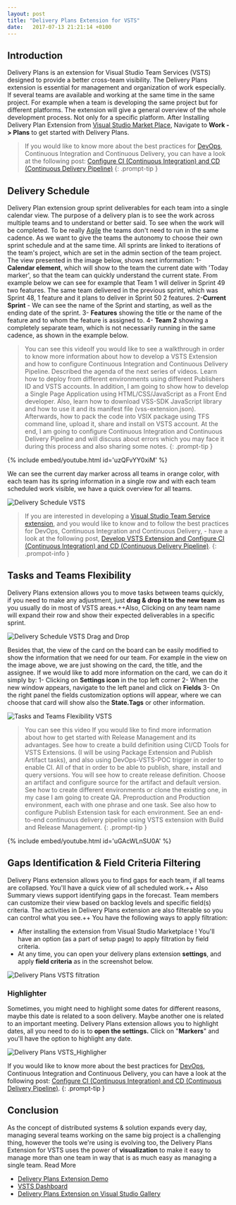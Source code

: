 ```yaml
---
layout: post
title: "Delivery Plans Extension for VSTS"
date:   2017-07-13 21:21:14 +0100
---
```


## Introduction

Delivery Plans is an extension for Visual Studio Team Services (VSTS) designed to provide a better cross-team visibility. The Delivery Plans extension is essential for management and organization of work especially. If several teams are available and working at the same time in the same project. For example when a team is developing the same project but for different platforms. The extension will give a general overview of the whole development process. Not only for a specific platform. After Installing Delivery Plan Extension from [Visual Studio Market Place](https://marketplace.visualstudio.com/items?itemName=ms.vss-plans), Navigate to **Work -> Plans** to get started with Delivery Plans.

>If you would like to know more about the best practices for [DevOps](https://www.visualstudio.com/team-services/devops/), Continuous Integration and Continuous Delivery, you can have a look at the following post: [Configure CI (Continuous Integration) and CD (Continuous Delivery Pipeline)](https://mohamedradwan.com/posts/develop-vsts-extension-and-configure-ci-continuous-integration-and-cd-continuous-delivery-pipeline/)
{: .prompt-tip }


## Delivery Schedule

Delivery Plan extension group sprint deliverables for each team into a single calendar view. The purpose of a delivery plan is to see the work across multiple teams and to understand or better said. To see when the work will be completed. To be really [Agile](https://mohamedradwan.com/posts/quick-intro-to-agile/) the teams don\'t need to run in the same cadence. As we want to give the teams the autonomy to choose their own sprint schedule and at the same time. All sprints are linked to iterations of the team\'s project, which are set in the admin section of the team project. The view presented in the image below, shows next information: 1- **Calendar element**, which will show to the team the current date with \'Today marker\', so that the team can quickly understand the current state. From example below we can see for example that Team 1 will deliver in Sprint 49 two features. The same team delivered in the previous sprint, which was Sprint 48, 1 feature and it plans to deliver in Sprint 50 2 features. 2-**Current Sprint** - We can see the name of the Sprint and starting, as well as the ending date of the sprint. 3- **Features** showing the title or the name of the feature and to whom the feature is assigned to. 4- **Team 2** showing a completely separate team, which is not necessarily running in the same cadence, as shown in the example below.

>You can see this videoIf you would like to see a walkthrough in order to know more information about how to develop a VSTS Extension and how to configure Continuous Integration and Continuous Delivery Pipeline. Described the agenda of the next series of videos. Learn how to deploy from different environments using different Publishers ID and VSTS accounts. In addition, I am going to show how to develop a Single Page Application using HTML/CSS/JavaScript as a Front End developer. Also, learn how to download VSS-SDK JavaScript library and how to use it and its manifest file (vss-extension.json). Afterwards, how to pack the code into VSIX package using TFS command line, upload it, share and install on VSTS account. At the end, I am going to configure Continuous Integration and Continuous Delivery Pipeline and will discuss about errors which you may face it during this process and also sharing some notes.
{: .prompt-tip }

{% include embed/youtube.html id='uzQFvYY0xiM' %}

We can see the current day marker across all teams in orange color, with each team has its spring information in a single row and with each team scheduled work visible, we have a quick overview for all teams. 

![Delivery Schedule VSTS](/assets/images/2017/07/Delivery-Schedule-VSTS-1024x458.png)

>If you are interested in developing a [Visual Studio Team Service extension](https://docs.microsoft.com/en-us/vsts/extend/overview), and you would like to know and to follow the best practices for DevOps, Continuous Integration and Continuous Delivery, - have a look at the following post, [Develop VSTS Extension and Configure CI (Continuous Integration) and CD (Continuous Delivery Pipeline)](https://mohamedradwan.com/2017/12/29/develop-vsts-extension-and-configure-ci-continuous-integration-and-cd-continuous-delivery-pipeline/).
{: .prompot-info }


## Tasks and Teams Flexibility

Delivery Plans extension allows you to move tasks between teams quickly, if you need to make any adjustment, just **drag & drop it to the new team** as you usually do in most of VSTS areas.++Also, Clicking on any team name will expand their row and show their expected deliverables in a specific sprint. 

![Delivery Schedule VSTS Drag and Drop](/assets/images/2017/07/DragAndDropBetweenTeams-1.png)

Besides that, the view of the card on the board can be easily modified to show the information that we need for our team. For example in the view on the image above, we are just showing on the card, the title, and the assignee. If we would like to add more information on the card, we can do it simply by: 1- Clicking on **Settings icon** in the top left corner 2- When the new window appears, navigate to the left panel and click on **Fields** 3- On the right panel the fields customization options will appear, where we can choose that card will show also the **State.Tags** or other information. 

![Tasks and Teams Flexibility VSTS](/assets/images/2017/07/Tasks-and-Teams-Flexibility-VSTS-1024x458.png)

>You can see this video If you would like to find more information about how to get started with Release Management and its advantages. See how to create a build definition using CI/CD Tools for VSTS Extensions. (I will be using Package Extension and Publish Artifact tasks), and also using DevOps-VSTS-POC trigger in order to enable CI. All of that in order to be able to publish, share, install and query versions. You will see how to create release definition. Choose an artifact and configure source for the artifact and default version. See how to create different environments or clone the existing one, in my case I am going to create QA. Preproduction and Production environment, each with one phrase and one task. See also how to configure Publish Extension task for each environment. See an end-to-end continuous delivery pipeline using VSTS extension with Build and Release Management.
{: .prompt-tip }

{% include embed/youtube.html id='uGAcWLnSU0A' %}


## Gaps Identification & Field Criteria Filtering

Delivery Plans extension allows you to find gaps for each team, if all teams are collapsed. You\'ll have a quick view of all scheduled work.++ Also Summary views support identifying gaps in the forecast. Team members can customize their view based on backlog levels and specific field(s) criteria. The activities in Delivery Plans extension are also filterable so you can control what you see.++ You have the following ways to apply filtration:

- After installing the extension from Visual Studio Marketplace ! You\'ll have an option (as a part of setup page) to apply filtration by field criteria.
- At any time, you can open your delivery plans extension **settings**, and apply **field criteria** as in the screenshot below.

![Delivery Plans VSTS filtration](/assets/images/2017/07/CustomFields-1.png)

### Highlighter

Sometimes, you might need to highlight some dates for different reasons, maybe this date is related to a soon delivery. Maybe another one is related to an important meeting. Delivery Plans extension allows you to highlight dates, all you need to do is to **open the settings.** Click on \"**Markers**\" and you\'ll have the option to highlight any date. 

![Delivery Plans VSTS_Highligher](/assets/images/2017/07/Markers-1.png)

If you would like to know more about the best practices for [DevOps](https://www.visualstudio.com/team-services/devops/), Continuous Integration and Continuous Delivery, you can have a look at the following post: [Configure CI (Continuous Integration) and CD (Continuous Delivery Pipeline)](https://mohamedradwan.com/2017/12/29/develop-vsts-extension-and-configure-ci-continuous-integration-and-cd-continuous-delivery-pipeline/).
{: .prompt-tip }


## Conclusion

As the concept of distributed systems & solution expands every day, managing several teams working on the same big project is a challenging thing, however the tools we\'re using is evolving too, the Delivery Plans Extension for VSTS uses the power of **visualization** to make it easy to manage more than one team in way that is as much easy as managing a single team. Read More

- [Delivery Plans Extension Demo](https://channel9.msdn.com/Shows/Visual-Studio-Toolbox/New-Delivery-Plan-Extension)
- [VSTS Dashboard](https://mohamedradwan.com/2016/09/06/vsts-dashboards/)
- [Delivery Plans Extension on Visual Studio Gallery](https://marketplace.visualstudio.com/items?itemName=ms.vss-plans)
